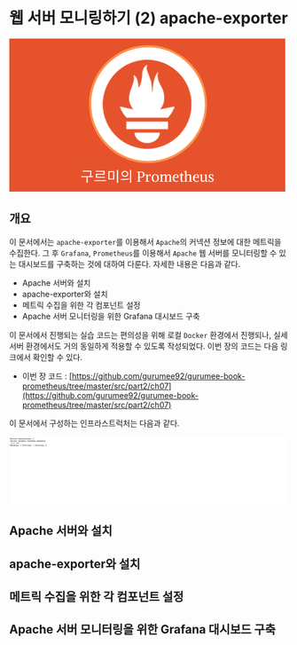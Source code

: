 # 웹 서버 모니링하기 (2) apache-exporter

![logo](../../logo.png)

## 개요

이 문서에서는 `apache-exporter`를 이용해서 `Apache`의 커넥션 정보에 대한 메트릭을 수집한다. 그 후 `Grafana`, `Prometheus`를 이용해서 `Apache` 웹 서버를 모니터링할 수 있는 대시보드를 구축하는 것에 대하여 다룬다. 자세한 내용은 다음과 같다.

* Apache 서버와 설치
* apache-exporter와 설치
* 메트릭 수집을 위한 각 컴포넌트 설정
* Apache 서버 모니터링을 위한 Grafana 대시보드 구축

이 문서에서 진행되는 실습 코드는 편의성을 위해 로컬 `Docker` 환경에서 진행되나, 실세 서버 환경에서도 거의 동일하게 적용할 수 있도록 작성되었다. 이번 장의 코드는 다음 링크에서 확인할 수 있다.

* 이번 장 코드 : [https://github.com/gurumee92/gurumee-book-prometheus/tree/master/src/part2/ch07](https://github.com/gurumee92/gurumee-book-prometheus/tree/master/src/part2/ch07)

이 문서에서 구성하는 인프라스트럭처는 다음과 같다.

![01](./01.png)

## Apache 서버와 설치
## apache-exporter와 설치
## 메트릭 수집을 위한 각 컴포넌트 설정
## Apache 서버 모니터링을 위한 Grafana 대시보드 구축

